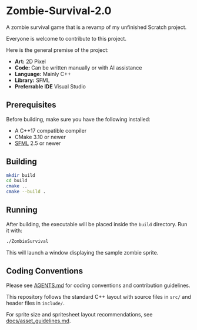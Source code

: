 # Zombie-Survival-2.0
A zombie survival game that is a revamp of my unfinished Scratch project.

Everyone is welcome to contribute to this project.

Here is the general premise of the project:

- **Art:** 2D Pixel
- **Code:** Can be written manually or with AI assistance
- **Language:** Mainly C++
- **Library:** SFML
- **Preferrable IDE** Visual Studio

## Prerequisites

Before building, make sure you have the following installed:

- A C++17 compatible compiler
- CMake 3.10 or newer
- [SFML](https://www.sfml-dev.org/) 2.5 or newer

## Building

```bash
mkdir build
cd build
cmake ..
cmake --build .
```

## Running

After building, the executable will be placed inside the `build` directory. Run it with:

```bash
./ZombieSurvival
```
This will launch a window displaying the sample zombie sprite.

## Coding Conventions

Please see [AGENTS.md](AGENTS.md) for coding conventions and contribution guidelines.

This repository follows the standard C++ layout with source files in `src/` and header files in `include/`.

For sprite size and spritesheet layout recommendations, see [docs/asset_guidelines.md](docs/assets/asset_guidelines.md).
